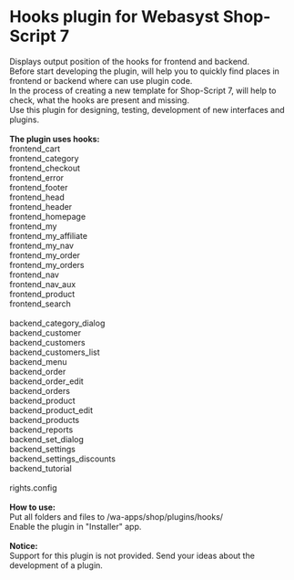<h1>Hooks plugin for Webasyst Shop-Script 7</h1>
Displays output position of the hooks for frontend and backend.<br>
Before start developing the plugin, will help you to quickly find places in frontend or backend where can use plugin code.<br>
In the process of creating a new template for Shop-Script 7, will help to check, what the hooks are present and missing.<br>
Use this plugin for designing, testing, development of new interfaces and plugins.<br>
<br>
  <b>The plugin uses hooks:</b><br>
    frontend_cart<br>
    frontend_category<br>
    frontend_checkout<br>
    frontend_error<br>
    frontend_footer<br>
    frontend_head<br>
    frontend_header<br>
    frontend_homepage<br>
    frontend_my<br>
    frontend_my_affiliate<br>
    frontend_my_nav<br>
    frontend_my_order<br>
    frontend_my_orders<br>
    frontend_nav<br>
    frontend_nav_aux<br>
    frontend_product<br>
    frontend_search<br>
<br>
    backend_category_dialog<br>
    backend_customer<br>
    backend_customers<br>
    backend_customers_list<br>
    backend_menu<br>
    backend_order<br>
    backend_order_edit<br>
    backend_orders<br>
    backend_product<br>
    backend_product_edit<br>
    backend_products<br>
    backend_reports<br>
    backend_set_dialog<br>
    backend_settings<br>
    backend_settings_discounts<br>
    backend_tutorial<br>
<br>
rights.config<br>
<br>
  <b>How to use:</b><br>
Put all folders and files to /wa-apps/shop/plugins/hooks/<br>
Enable the plugin in "Installer" app.<br>
<br>
<b>Notice:</b><br>
Support for this plugin is not provided.
Send your ideas about the development of a plugin.
